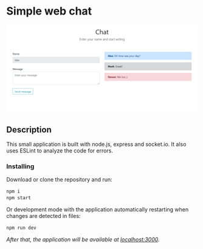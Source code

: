 # Simple web chat

![Screenshot](https://github.com/quertc/node-chat/blob/master/preview.png)

## Description

This small application is built with node.js, express and socket.io. It also uses ESLint to analyze the code for errors.

### Installing

Download or clone the repository and run:

```cmd
npm i
npm start
```

Or development mode with the application automatically restarting when changes are detected in files:

```cmd
npm run dev
```

_After that, the application will be available at [localhost:3000](http://localhost:3000/)._
